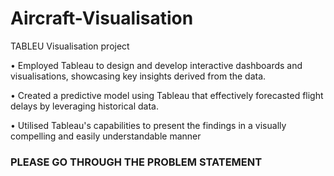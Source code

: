 # Aircraft-Visualisation
TABLEU Visualisation project

•	Employed Tableau to design and develop interactive dashboards and visualisations, showcasing key insights derived from the data.

•	Created a predictive model using Tableau that effectively forecasted flight delays by leveraging historical data.

•	Utilised Tableau's capabilities to present the findings in a visually compelling and easily understandable manner

### PLEASE GO THROUGH THE PROBLEM STATEMENT
